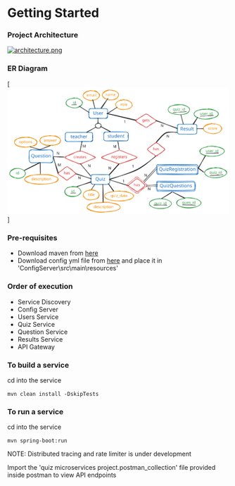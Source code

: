 
# Getting Started

### Project Architecture
[![architecture.png](https://i.postimg.cc/59qcvbHz/architecture.png)](https://postimg.cc/DmZY3VPf)

### ER Diagram
[![er_diagram.svg](./er_diagram.svg)]

### Pre-requisites
- Download maven from [here](https://maven.apache.org/download.cgi?.)
- Download config yml file from [here](https://www.mediafire.com/file/pxm071if69om5p5/application.yml/file) and place it in 'ConfigServer\src\main\resources'

### Order of execution
- Service Discovery
- Config Server
- Users Service
- Quiz Service
- Question Service
- Results Service
- API Gateway

### To build a service
cd into the service
```
mvn clean install -DskipTests
```

### To run a service
cd into the service
```
mvn spring-boot:run
```

NOTE: Distributed tracing and rate limiter is under development

Import the 'quiz microservices project.postman_collection' file provided inside postman to view API endpoints
